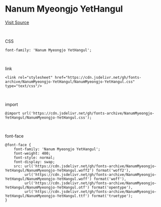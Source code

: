 # Nanum Myeongjo YetHangul

[Visit Source](https://hangeul.naver.com/font)

&nbsp;

CSS

```
font-family: 'Nanum Myeongjo YetHangul';
```

&nbsp;

link

```
<link rel="stylesheet" href="https://cdn.jsdelivr.net/gh/fonts-archive/NanumMyeongjo-YetHangul/NanumMyeongjo-YetHangul.css" type="text/css"/>
```

&nbsp;

import

```
@import url('https://cdn.jsdelivr.net/gh/fonts-archive/NanumMyeongjo-YetHangul/NanumMyeongjo-YetHangul.css');
```

&nbsp;

font-face

```
@font-face {
    font-family: 'Nanum Myeongjo YetHangul';
    font-weight: 400;
    font-style: normal;
    font-display: swap;
    src: url('https://cdn.jsdelivr.net/gh/fonts-archive/NanumMyeongjo-YetHangul/NanumMyeongjo-YetHangul.woff2') format('woff2'),
         url('https://cdn.jsdelivr.net/gh/fonts-archive/NanumMyeongjo-YetHangul/NanumMyeongjo-YetHangul.woff') format('woff'),
         url('https://cdn.jsdelivr.net/gh/fonts-archive/NanumMyeongjo-YetHangul/NanumMyeongjo-YetHangul.otf') format('opentype'),
         url('https://cdn.jsdelivr.net/gh/fonts-archive/NanumMyeongjo-YetHangul/NanumMyeongjo-YetHangul.ttf') format('truetype');
}
```
